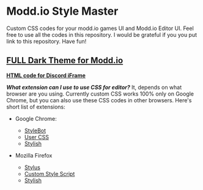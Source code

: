 
# Modd.io Style Master
Custom CSS codes for your modd.io games UI and Modd.io Editor UI.
Feel free to use all the codes in this repository. I would be grateful if you you put link to this repository. Have fun!

## [**FULL Dark Theme for Modd.io**](https://github.com/TheAldas/Modd.io_Style_Master/blob/master/Custom%20CSS/FULL%20Modd.io%20UI/FULL%20Modd.io%20Dark%20Theme.css)


[**HTML code for Discord iFrame**](https://github.com/TheAldas/Modd.io_Style_Master/blob/master/HTML%20for%20games%20-%20codes%20to%20add%20button%20and%20other%20things/HTML%20for%20iFrames/HTML%20for%20discord%20iFrame.html)

***What extension can I use to use CSS for editor?***
It, depends on what browser are you using. Currently custom CSS works 100% only on Google Chrome, but you can also use  these CSS codes in other browsers. Here's short list of extensions:

 - Google Chrome: 
    - [StyleBot](https://chrome.google.com/webstore/detail/stylebot/oiaejidbmkiecgbjeifoejpgmdaleoha) 
    - [User CSS](https://chrome.google.com/webstore/detail/user-css/okpjlejfhacmgjkmknjhadmkdbcldfcb)
   - [Stylish](https://chrome.google.com/webstore/detail/stylish-custom-themes-for/fjnbnpbmkenffdnngjfgmeleoegfcffe)
   
- Mozilla Firefox
  - [Stylus](https://addons.mozilla.org/en-US/firefox/addon/styl-us/)
  - [Custom Style Script](https://addons.mozilla.org/en-US/firefox/addon/custom-style-script/)
  - [Stylish](https://addons.mozilla.org/en-US/firefox/addon/stylish/)
 
